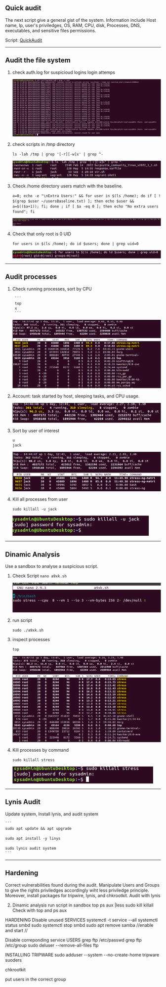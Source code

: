 ## Quick audit

The next script give a general gist of the system. Information include Host name, Ip, user's priviledges, OS, RAM, CPU, disk, Processes, DNS, executables, and sensitive files permissions.

Script: [QuickAudit](/QuickAudit.sh)

---

## Audit the  file system

1. check auth.log for suspicioud logins login attemps

    ![1](/Images/1.PNG)

2. check scripts in /tmp directory

    `ls -lah /tmp | grep '[-r][-w]x' | grep ^-`

    ![2](/Images/2.PNG)

3. Check /home directory users match with the baseline. 

    `a=0; echo -e "\nExtra Users:" && for user in $(ls /home); do if [ ! $(grep $user ~/usersBaseline.txt) ]; then echo $user && a=$(($a+1)); fi; done ; if [ $a -eq 0 ]; then echo "No extra users found"; fi`

    ![3](/Images/3.PNG)

4. Check that only root is 0 UID

    `for users in $(ls /home); do id $users; done | grep uid=0`

    ![4](/Images/4.PNG)

---

## Audit processes

1. Check running processes, sort by CPU

        ```
        top
        x
        ```

    ![5](/Images/5.PNG)

2. Account: task started by host, sleeping tasks, and CPU usage.

    ![6](/Images/6.PNG)

3. Sort by user of interest

    ```
    u
    jack
    ```

    ![7](/Images/7.PNG)

4. Kill all processes from user

    `sudo killall -u jack`

    ![8](/Images/8.PNG)

---

## Dinamic Analysis

Use a sandbox to analyse a suspicious script.

1. Check Script
    `nano a9xk.sh`

    ![9](/Images/9.PNG)

2. run script

    `sudo ./a9xk.sh`

  

3. inspect processes

    `top`

    ![10](/Images/10.PNG)

4. Kill processes by command

    `sudo killall stress`

    ![11](/Images/11.PNG)

---

## Lynis Audit

Update system, Install lynis, and audit system

    ```
    sudo apt update && apt upgrade

    sudo apt install -y linys

    sudo lynis audit system
    ```

---

## Hardening
Correct vulnerabilities found during the audit. Manipulate Users and Groups to give the rights priviledges accordingly wiht less priviledge principle. Moreover, install packages for tripwire, lynis, and chkrootkit.
Audit with lynis
    
2) Dinamic analysis
run script in sandbox
top
ps aux |less
sudo kill <PID>
killall <PROCESS NAME>
Check with top and ps aux

HARDENING
Disable unused SERVICES
systemctl -t service --all
systemctl status smbd
sudo systemctl stop smbd
sudo apt remove samba
//enable and start //

Disable correponding service USERS
grep ftp /etc/passwd
grep ftp /etc/group
sudo deluser --remove-all-files ftp


INSTALLING TRIPWARE
sudo adduser --system --no-create-home tripware
suoders

chkrootkit

put users in the correct group



